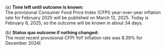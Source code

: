 (a) **Time left until outcome is known:**  
The provisional Consumer Food Price Index (CFPI) year-over-year inflation rate for February 2025 will be published on March 12, 2025. Today is February 6, 2025, so the outcome will be known in about 34 days.

(b) **Status quo outcome if nothing changed:**  
The most recent provisional CFPI YoY inflation rate was 8.39% for December 2024[